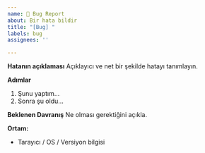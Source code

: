 ```yaml
---
name: 🐛 Bug Report
about: Bir hata bildir
title: "[Bug] "
labels: bug
assignees: ''

---
```


**Hatanın açıklaması**
Açıklayıcı ve net bir şekilde hatayı tanımlayın.

**Adımlar**
1. Şunu yaptım...
2. Sonra şu oldu...

**Beklenen Davranış**
Ne olması gerektiğini açıkla.

**Ortam:**
- Tarayıcı / OS / Versiyon bilgisi